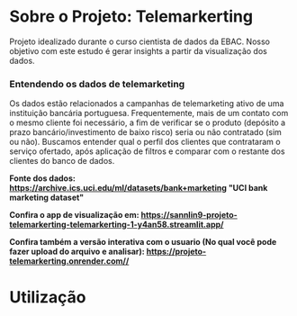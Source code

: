 # Sobre o Projeto: Telemarkerting

Projeto idealizado durante o curso cientista de dados da EBAC.
Nosso objetivo com este estudo é gerar insights a partir da visualização dos dados.

### Entendendo os dados de telemarketing

Os dados estão relacionados a campanhas de telemarketing ativo de uma instituição bancária portuguesa. Frequentemente, mais de um contato com o mesmo cliente foi necessário, a fim de verificar se o produto (depósito a prazo bancário/investimento de baixo risco) seria ou não contratado (sim ou não). Buscamos entender qual o perfil dos clientes que contrataram o serviço ofertado, após aplicação de filtros e comparar com o restante dos clientes do banco de dados.


**Fonte dos dados:  <https://archive.ics.uci.edu/ml/datasets/bank+marketing> "UCI bank marketing dataset"**

**Confira o app de visualização em: <https://sannlin9-projeto-telemarkerting-telemarkerting-1-y4an58.streamlit.app/>**

**Confira também a versão interativa com o usuario (No qual você pode fazer upload do arquivo e analisar): <https://projeto-telemarkerting.onrender.com//>**

# Utilização



